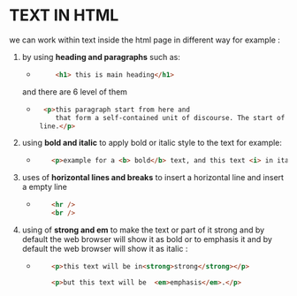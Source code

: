 # TEXT IN HTML #
we can work within text inside the html page in different way for example :
1. by using **heading and paragraphs** such as:
    -  ```html
            <h1> this is main heading</h1>
        ```
     and there are 6 level of them


    -  ```html
         <p>this paragraph start from here and
            that form a self-contained unit of discourse. The start of a paragraph is indicated by a  new
        line.</p>
        ```
    
2. using **bold and italic** to apply bold or italic style to the text for example:
    -   ```html
            <p>example for a <b> bold</b> text, and this text <i> in italic</i>  </p>
        ```

3. uses of **horizontal lines and breaks** to insert a horizontal line and insert a empty line
    -   ```html
            <hr />
            <br />
        ```

4. using of **strong and em** to make the text or part of it strong and by default the web browser will show it as bold or to emphasis it and by default the web browser will show it as italic :
    -   ```html
            <p>this text will be in<strong>strong</strong></p>

            <p>but this text will be  <em>emphasis</em>.</p>
        ```